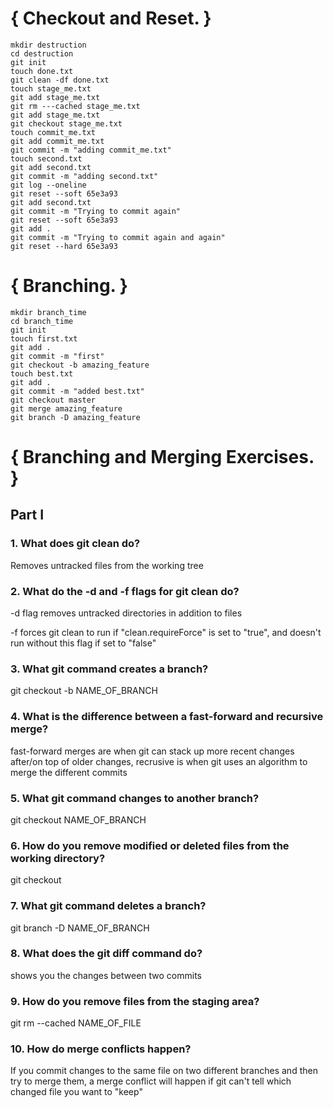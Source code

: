 # { Checkout and Reset. }

~~~~
mkdir destruction
cd destruction
git init
touch done.txt
git clean -df done.txt
touch stage_me.txt
git add stage_me.txt
git rm ---cached stage_me.txt
git add stage_me.txt
git checkout stage_me.txt
touch commit_me.txt
git add commit_me.txt
git commit -m "adding commit_me.txt"
touch second.txt
git add second.txt
git commit -m "adding second.txt"
git log --oneline
git reset --soft 65e3a93
git add second.txt 
git commit -m "Trying to commit again"
git reset --soft 65e3a93
git add .
git commit -m "Trying to commit again and again"
git reset --hard 65e3a93
~~~~

# { Branching. }

~~~~
mkdir branch_time
cd branch_time 
git init
touch first.txt
git add .
git commit -m "first"
git checkout -b amazing_feature
touch best.txt
git add .
git commit -m "added best.txt"
git checkout master
git merge amazing_feature 
git branch -D amazing_feature 
~~~~

# { Branching and Merging Exercises. }

## Part I

### 1. What does git clean do?

Removes untracked files from the working tree

### 2. What do the -d and -f flags for git clean do?

-d flag removes untracked directories in addition to files

-f forces git clean to run if "clean.requireForce" is set to "true", and doesn't run without this flag if set to "false"

### 3. What git command creates a branch?

git checkout -b NAME_OF_BRANCH

### 4. What is the difference between a fast-forward and recursive merge?

fast-forward merges are when git can stack up more recent changes after/on top of older changes, recrusive is when git uses an algorithm to merge the different commits

### 5. What git command changes to another branch?

git checkout NAME_OF_BRANCH

### 6. How do you remove modified or deleted files from the working directory?

git checkout 

### 7. What git command deletes a branch?

git branch -D NAME_OF_BRANCH

### 8. What does the git diff command do?

shows you the changes between two commits

### 9. How do you remove files from the staging area?

git rm --cached NAME_OF_FILE

### 10. How do merge conflicts happen?

If you commit changes to the same file on two different branches and then try to merge them, a merge conflict will happen if git can't tell which changed file you want to "keep"














